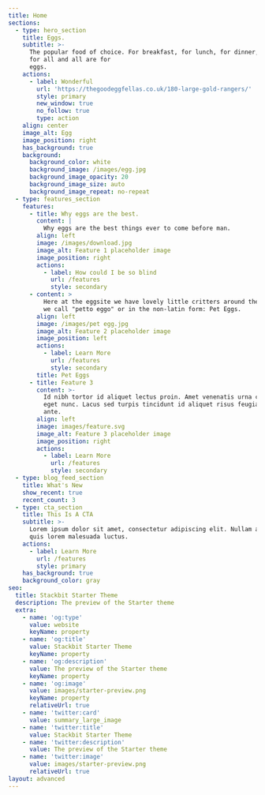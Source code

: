 ```yaml
---
title: Home
sections:
  - type: hero_section
    title: Eggs.
    subtitle: >-
      The popular food of choice. For breakfast, for lunch, for dinner, Eggs are
      for all and all are for
      eggs.                                                                                                                                                                                   
    actions:
      - label: Wonderful
        url: 'https://thegoodeggfellas.co.uk/180-large-gold-rangers/'
        style: primary
        new_window: true
        no_follow: true
        type: action
    align: center
    image_alt: Egg
    image_position: right
    has_background: true
    background:
      background_color: white
      background_image: /images/egg.jpg
      background_image_opacity: 20
      background_image_size: auto
      background_image_repeat: no-repeat
  - type: features_section
    features:
      - title: Why eggs are the best.
        content: |
          Why eggs are the best things ever to come before man.
        align: left
        image: /images/download.jpg
        image_alt: Feature 1 placeholder image
        image_position: right
        actions:
          - label: How could I be so blind
            url: /features
            style: secondary
      - content: >
          Here at the eggsite we have lovely little critters around the studio
          we call "petto eggo" or in the non-latin form: Pet Eggs.
        align: left
        image: /images/pet egg.jpg
        image_alt: Feature 2 placeholder image
        image_position: left
        actions:
          - label: Learn More
            url: /features
            style: secondary
        title: Pet Eggs
      - title: Feature 3
        content: >-
          Id nibh tortor id aliquet lectus proin. Amet venenatis urna cursus
          eget nunc. Lacus sed turpis tincidunt id aliquet risus feugiat in
          ante.
        align: left
        image: images/feature.svg
        image_alt: Feature 3 placeholder image
        image_position: right
        actions:
          - label: Learn More
            url: /features
            style: secondary
  - type: blog_feed_section
    title: What's New
    show_recent: true
    recent_count: 3
  - type: cta_section
    title: This Is A CTA
    subtitle: >-
      Lorem ipsum dolor sit amet, consectetur adipiscing elit. Nullam a metus
      quis lorem malesuada luctus.
    actions:
      - label: Learn More
        url: /features
        style: primary
    has_background: true
    background_color: gray
seo:
  title: Stackbit Starter Theme
  description: The preview of the Starter theme
  extra:
    - name: 'og:type'
      value: website
      keyName: property
    - name: 'og:title'
      value: Stackbit Starter Theme
      keyName: property
    - name: 'og:description'
      value: The preview of the Starter theme
      keyName: property
    - name: 'og:image'
      value: images/starter-preview.png
      keyName: property
      relativeUrl: true
    - name: 'twitter:card'
      value: summary_large_image
    - name: 'twitter:title'
      value: Stackbit Starter Theme
    - name: 'twitter:description'
      value: The preview of the Starter theme
    - name: 'twitter:image'
      value: images/starter-preview.png
      relativeUrl: true
layout: advanced
---
```

